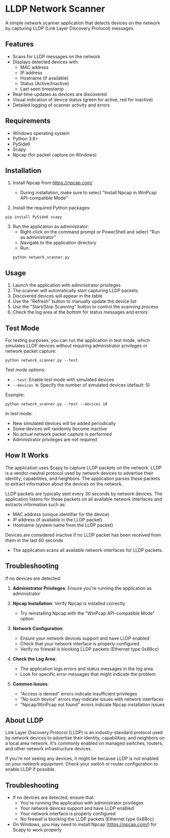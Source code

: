 # LLDP Network Scanner

A simple network scanner application that detects devices on the network by capturing LLDP (Link Layer Discovery Protocol) messages.

## Features

- Scans for LLDP messages on the network
- Displays detected devices with:
  - MAC address
  - IP address
  - Hostname (if available)
  - Status (Active/Inactive)
  - Last seen timestamp
- Real-time updates as devices are discovered
- Visual indication of device status (green for active, red for inactive)
- Detailed logging of scanner activity and errors

## Requirements

- Windows operating system
- Python 3.6+
- PySide6
- Scapy
- Npcap (for packet capture on Windows)

## Installation

1. Install Npcap from https://npcap.com/

   - During installation, make sure to select "Install Npcap in WinPcap API-compatible Mode"

2. Install the required Python packages:

```
pip install PySide6 scapy
```

3. Run the application as administrator:
   - Right-click on the command prompt or PowerShell and select "Run as administrator"
   - Navigate to the application directory
   - Run:
   ```
   python network_scanner.py
   ```

## Usage

1. Launch the application with administrator privileges
2. The scanner will automatically start capturing LLDP packets
3. Discovered devices will appear in the table
4. Use the "Refresh" button to manually update the device list
5. Use the "Start/Stop Scanning" button to control the scanning process
6. Check the log area at the bottom for status messages and errors

## Test Mode

For testing purposes, you can run the application in test mode, which simulates LLDP devices without requiring administrator privileges or network packet capture:

```
python network_scanner.py --test
```

Test mode options:

- `--test`: Enable test mode with simulated devices
- `--devices N`: Specify the number of simulated devices (default: 5)

Example:

```
python network_scanner.py --test --devices 10
```

In test mode:

- New simulated devices will be added periodically
- Some devices will randomly become inactive
- No actual network packet capture is performed
- Administrator privileges are not required

## How It Works

The application uses Scapy to capture LLDP packets on the network. LLDP is a vendor-neutral protocol used by network devices to advertise their identity, capabilities, and neighbors. The application parses these packets to extract information about the devices on the network.

LLDP packets are typically sent every 30 seconds by network devices. The application listens for these packets on all available network interfaces and extracts information such as:

- MAC address (unique identifier for the device)
- IP address (if available in the LLDP packet)
- Hostname (system name from the LLDP packet)

Devices are considered inactive if no LLDP packet has been received from them in the last 60 seconds

- The application scans all available network interfaces for LLDP packets.

## Troubleshooting

If no devices are detected:

1. **Administrator Privileges**: Ensure you're running the application as administrator
2. **Npcap Installation**: Verify Npcap is installed correctly
   - Try reinstalling Npcap with the "WinPcap API-compatible Mode" option
3. **Network Configuration**:
   - Ensure your network devices support and have LLDP enabled
   - Check that your network interface is properly configured
   - Verify no firewall is blocking LLDP packets (Ethernet type 0x88cc)
4. **Check the Log Area**:

   - The application logs errors and status messages in the log area
   - Look for specific error messages that might indicate the problem

5. **Common Issues**:
   - "Access is denied" errors indicate insufficient privileges
   - "No such device" errors may indicate issues with network interfaces
   - "Npcap/WinPcap not found" errors indicate Npcap installation issues

## About LLDP

Link Layer Discovery Protocol (LLDP) is an industry-standard protocol used by network devices to advertise their identity, capabilities, and neighbors on a local area network. It's commonly enabled on managed switches, routers, and other network infrastructure devices.

If you're not seeing any devices, it might be because LLDP is not enabled on your network equipment. Check your switch or router configuration to enable LLDP if possible.

## Troubleshooting

- If no devices are detected, ensure that:
  - You're running the application with administrator privileges
  - Your network devices support and have LLDP enabled
  - Your network interface is properly configured
  - No firewall is blocking the LLDP packets (Ethernet type 0x88cc)
- On Windows, you may need to install Npcap (https://npcap.com/) for Scapy to work properly
